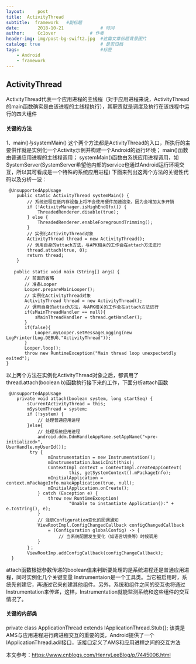 ```yaml
---
layout:     post   				    
title:  ActivityThread				 
subtitle:  framework   #副标题
date:       2018-10-21			   	# 时间
author:     Cc1over				# 作者
header-img: img/post-bg-swift2.jpg 	#这篇文章标题背景图片
catalog: true 						# 是否归档
tags:								#标签
    - Android
    - framework
---
```


## ActivityThread
ActivityThread代表一个应用进程的主线程（对于应用进程来说，ActivityThread的main函数确实是由该进程的主线程执行），其职责就是调度及执行在该线程中运行的四大组件

#### 关键的方法
1、main()与systemMain()
这个两个方法都是ActivityThread的入口，所执行的主要供作就是实例化一个Activity示例并构建一个Android的运行环境；
main()函数由普通应用进程的主线程调用；
systemMain()函数由系统应用进程调用，如SystemServer(SystemServer希望他内部的service也通过Android运行环境交互，所以其可看成是一个特殊的系统应用进程)
下面来列出这两个方法的关键性代码以及分析一波：
~~~
 @UnsupportedAppUsage
    public static ActivityThread systemMain() {
        // 系统进程在低内存设备上将不会使用硬件加速渲染，因为会增加太多开销
        if (!ActivityManager.isHighEndGfx()) {
            ThreadedRenderer.disable(true);
        } else {
            ThreadedRenderer.enableForegroundTrimming();
        }
        // 实例化ActivityThread对象
        ActivityThread thread = new ActivityThread();
        // 调用自身的attach方法，与APK相关的工作会在attach方法进行
        thread.attach(true, 0);
        return thread;
    }
~~~
~~~
   public static void main（String[] args）{
       // 前面的省略
       // 准备Looper
       Looper.prepareMainLooper();
       // 实例化ActivityThread对象
       ActivityThread thread = new ActivityThread();
       // 调用自身的attach方法，与APK相关的工作会在attach方法进行
       if(sMainThreadHandler == null){
           sMainThreadHandler = thread.getHandler();
       }
       if(false){
           Looper.myLooper.setMessageLogging(new LogPrinter(Log.DEBUG,"ActivityThread"));
       }  
       Looper.loop();
       throw new RuntimeException("Main thread loop unexpectetdly exited");
}
~~~
以上两个方法在实例化ActivityThread对象之后，都调用了thread.attach(boolean b)函数执行接下来的工作，下面分析attach函数
~~~
 @UnsupportedAppUsage
    private void attach(boolean system, long startSeq) {
        sCurrentActivityThread = this;
        mSystemThread = system;
        if (!system) {
            // 处理普通应用进程
        }else{
            // 处理系统应用进程
            android.ddm.DdmHandleAppName.setAppName("<pre-initialized>",
UserHandle.myUserId());
         try {
                mInstrumentation = new Instrumentation();
                mInstrumentation.basicInit(this);
                ContextImpl context = ContextImpl.createAppContext(
                        this, getSystemContext().mPackageInfo);
                mInitialApplication = context.mPackageInfo.makeApplication(true, null);
                mInitialApplication.onCreate();
            } catch (Exception e) {
                throw new RuntimeException(
                        "Unable to instantiate Application():" + e.toString(), e);
            } 
            // 注册Configuration变化的回调通知
            ViewRootImpl.ConfigChangedCallback configChangedCallback
                = (Configuration globalConfig) -> {
                    // 当系统配置发生变化（如语言切换等）时候调用
            }
        }；
        ViewRootImp.addConfigCallback(configChangeCallback);
  }
~~~
attach函数根据参数传递的boolean值来判断要处理的是系统进程还是普通应用进程，同时实例化几个关键变量
Instrumentaion是一个工具类。当它被启用时，系统先创建它，再通过它来创建其他组件。另外，系统和组件之间的交互也将通过Instrumentation来传递，这样，Instrumentation就能监测系统和这些组件的交互情况了。

#### 关键的内部类
private class ApplicationThread extends IApplicationThread.Stub{};
该类是AMS与应用进程进行跨进程交互的重要的类，Android提供了一个IApplicationThread.adil接口，该接口定义了AMS和应用进程之间的交互方法




本文参考：https://www.cnblogs.com/HenryLeeBlog/p/7445006.html